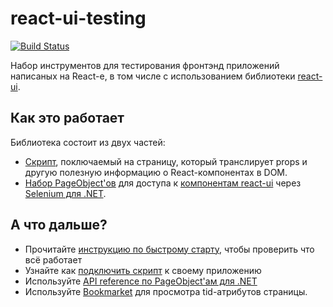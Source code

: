 # react-ui-testing

[![Build Status](https://travis-ci.org/skbkontur/retail-ui.svg?branch=master)](https://travis-ci.org/skbkontur/retail-ui)

Набор инструментов для тестирования фронтэнд приложений написаных на React-е, в том числе с использованием библиотеки
[react-ui](https://github.com/skbkontur/retail-ui).

## Как это работает

Библиотека состоит из двух частей:

-   [Скрипт](http://tech.skbkontur.ru/react-ui-testing/#/expose-tids-to-dom), поключаемый на страницу, который транслирует props и другую полезную информацию о React-компонентах в DOM.
-   [Набор PageObject'ов](http://tech.skbkontur.ru/react-ui-testing/#/page-objects-dot-net) для доступа к [компонентам react-ui](https://github.com/skbkontur/retail-ui) через [Selenium для .NET](http://www.seleniumhq.org/docs/03_webdriver.jsp#c).

## А что дальше?

-   Прочитайте [инструкцию по быстрому старту](http://tech.skbkontur.ru/react-ui-testing/#/quick-start), чтобы проверить что всё работает
-   Узнайте как [подключить скрипт](http://tech.skbkontur.ru/react-ui-testing/#/expose-tids-to-dom) к своему приложению
-   Используйте [API reference по PageObject'ам для .NET](http://tech.skbkontur.ru/react-ui-testing/#/page-objects-dot-net)
-   Используйте [Bookmarket](http://tech.skbkontur.ru/react-ui-testing/#/bookmarklet) для просмотра tid-атрибутов страницы.
